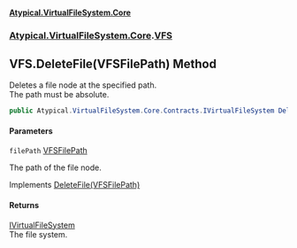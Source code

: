 #### [Atypical.VirtualFileSystem.Core](VirtualFileSystem.md 'VirtualFileSystem')
### [Atypical.VirtualFileSystem.Core](VirtualFileSystem.md#Atypical.VirtualFileSystem.Core 'Atypical.VirtualFileSystem.Core').[VFS](VFS.md 'Atypical.VirtualFileSystem.Core.VFS')

## VFS.DeleteFile(VFSFilePath) Method

Deletes a file node at the specified path.  
The path must be absolute.

```csharp
public Atypical.VirtualFileSystem.Core.Contracts.IVirtualFileSystem DeleteFile(Atypical.VirtualFileSystem.Core.VFSFilePath filePath);
```
#### Parameters

<a name='Atypical.VirtualFileSystem.Core.VFS.DeleteFile(Atypical.VirtualFileSystem.Core.VFSFilePath).filePath'></a>

`filePath` [VFSFilePath](VFSFilePath.md 'Atypical.VirtualFileSystem.Core.VFSFilePath')

The path of the file node.

Implements [DeleteFile(VFSFilePath)](IVirtualFileSystem.DeleteFile(VFSFilePath).md 'Atypical.VirtualFileSystem.Core.Contracts.IVirtualFileSystem.DeleteFile(Atypical.VirtualFileSystem.Core.VFSFilePath)')

#### Returns
[IVirtualFileSystem](IVirtualFileSystem.md 'Atypical.VirtualFileSystem.Core.Contracts.IVirtualFileSystem')  
The file system.